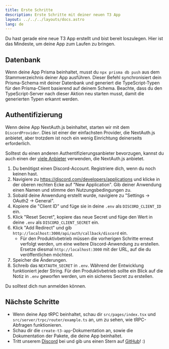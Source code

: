 ```yaml
---
title: Erste Schritte
description: Erste Schritte mit deiner neuen T3 App
layout: ../../../layouts/docs.astro
lang: de
---
```


Du hast gerade eine neue T3 App erstellt und bist bereit loszulegen. Hier ist das Mindeste, um deine App zum Laufen zu bringen.

## Datenbank

Wenn deine App Prisma beinhaltet, musst du `npx prisma db push` aus dem Stammverzeichnis deiner App ausführen. Dieser Befehl synchronisiert dein Prisma-Schema mit deiner Datenbank und generiert die TypeScript-Typen für den Prisma-Client basierend auf deinem Schema. Beachte, dass du den TypeScript-Server nach dieser Aktion neu starten musst, damit die generierten Typen erkannt werden.

## Authentifizierung

Wenn deine App NextAuth.js beinhaltet, starten wir mit dem `DiscordProvider`. Dies ist einer der einfachsten Provider, die NextAuth.js anbietet, aber trotzdem ist noch ein wenig Einrichtung deinerseits erforderlich.

Solltest du einen anderen Authentifizierungsanbieter bevorzugen, kannst du auch einen der [viele Anbieter](https://next-auth.js.org/providers/) verwenden, die NextAuth.js anbietet.

1. Du benötigst einen Discord-Account. Registriere dich, wenn du noch keinen hast.
2. Navigiere zu https://discord.com/developers/applications und klicke in der oberen rechten Ecke auf "New Application". Gib deiner Anwendung einen Namen und stimme den Nutzungsbedingungen zu.
3. Sobald deine Anwendung erstellt wurde, navigiere zu "Settings → OAuth2 → General".
4. Kopiere die "Client ID" und füge sie in deine `.env` als `DISCORD_CLIENT_ID` ein.
5. Klick "Reset Secret", kopiere das neue Secret und füge den Wert in deine `.env` als `DISCORD_CLIENT_SECRET` ein.
6. Klick "Add Redirect" und gib `http://localhost:3000/api/auth/callback/discord` ein.
   - Für den Produktivbetrieb müssen die vorherigen Schritte erneut verfolgt werden, um eine weitere Discord-Anwendung zu erstellen. Ersetze diesmal `http://localhost:3000` mit der URL, auf die du veröffentlichen möchtest.
7. Speicher die Änderungen.
8. Schreib das `NEXTAUTH_SECRET` in `.env`. Während der Entwicklung funktioniert jeder String. Für den Produktivbetrieb sollte ein Blick auf die Notiz in `.env` geworfen werden, um ein sicheres Secret zu erstellen.

Du solltest dich nun anmelden können.

## Nächste Schritte

- Wenn deine App tRPC beinhaltet, schau dir `src/pages/index.tsx` und `src/server/trpc/router/example.ts` an, um zu sehen, wie tRPC-Abfragen funktionieren.
- Schau dir die `create-t3-app`-Dokumentation an, sowie die Dokumentation der Pakete, die deine App beinhaltet.
- Tritt unserem [Discord](https://t3.gg/discord) bei und gib uns einen Stern auf [GitHub](https://github.com/t3-oss/create-t3-app)! :)
